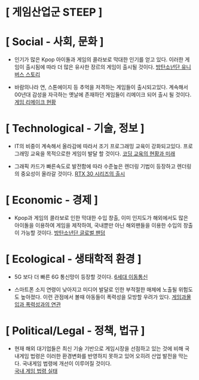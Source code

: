[ 게임산업군 STEEP  ]
=============================
[ Social - 사회, 문화 ]
=============================
- 인기가 많은 Kpop 아이돌과 게임의 콜라보로 막대한 인기를 얻고 있다.
이러한 게임이 출시됨에 따라 더 많은 유사한 장르의 게임이 출시될 것이다.
[방탄소년단 유니버스 스토리](https://game.naver.com/BTS_Universe_Story)

- 바람의나라 연, 스톤에이지 등 추억을 저격하는 게임들이 출시되고있다. 계속해서 00년대 감성을
자극하는 옛날에 존재하던 게임들이 리메이크 되어 출시 될 것이다.  
[게임 리메이크 현황](https://m.post.naver.com/viewer/postView.nhn?volumeNo=27527954&memberNo=28980604&vType=VERTICAL)

[ Technological - 기술, 정보 ]
=============================
- IT의 비중이 계속해서 올라감에 따라서 조기 프로그래밍 교육이 강화되고있다.
프로그래밍 교육을 목적으로한 게임이 발달 할 것이다.
[코딩 교육의 현황과 미래](https://www.dbpia.co.kr/pdf/pdfView.do?nodeId=NODE06769239&mark=0&bookmarkCnt=5&ipRange=N&accessgl=Y&language=ko)

- 그래픽 카드가 빠른속도로 발전함에 따라 수준높은 렌더링 기법이 등장하고 렌더링의 중요성이 올라갈 것이다.
[RTX 30 시리즈의 출시](https://www.nvidia.com/ko-kr/geforce/graphics-cards/30-series/)



[ Economic - 경제 ]
=============================
- Kpop과 게임의 콜라보로 인한 막대한 수입 창출, 이미 인지도가 해외에서도 많은 아이돌을 이용하여
게임을 제작하여, 국내뿐만 아닌 해외팬들을 이용한 수입의 창출이 가능할 것이다.
[방탄소년단 글로벌 팬덤](https://www.dbpia.co.kr/pdf/pdfView.do?nodeId=NODE08013693&mark=0&bookmarkCnt=43&ipRange=N&accessgl=Y&language=ko)


[ Ecological - 생태학적 환경 ]
=============================
- 5G 보다 더 빠른 6G 통신망이 등장할 것이다.
[6세대 이동통신](https://www.kipost.net/news/articleView.html?idxno=204746)

- 스마트폰 소지 연령이 낮아지고 미디어 발달로 인한 부적절한 매체에 노출될 위험도도 높아졌다.
이런 관점에서 볼때 아동들이 폭력성을 모방할 우려가 있다.
[게임과몰입과 폭력성과의 연관](https://www.dbpia.co.kr/pdf/pdfView.do?nodeId=NODE06662372&mark=0&bookmarkCnt=3&ipRange=N&accessgl=Y&language=ko)

[ Political/Legal - 정책, 법규 ]
=============================
- 현재 해외 대기업들은 최신 기술 기반으로 게임시장을 선점하고 있는 것에 비해
국내게임 법령은 이러한 환경변화를 반영하지 못하고 있어 오히려 산업 발전을 막는다.
국내게임 법령에 개선이 이루어질 것이다.  
[국내 게임 법령 실태](http://www.korea.kr/news/policyBriefingView.do?newsId=156389131)




  




